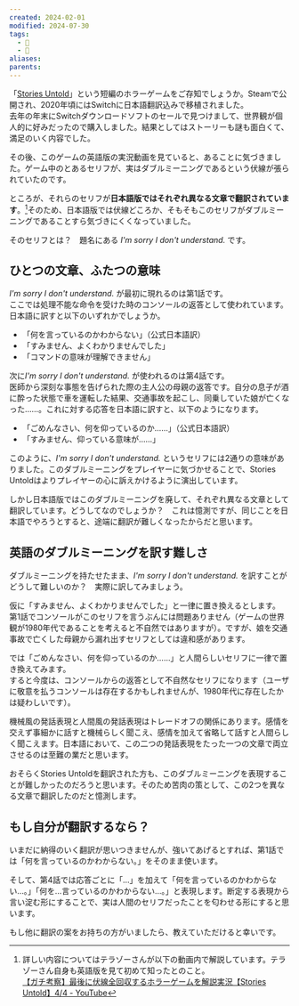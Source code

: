 ```yaml
---
created: 2024-02-01
modified: 2024-07-30
tags:
  - 💭
  - 🌲
aliases: 
parents: 
---
```

「[Stories Untold](https://store-jp.nintendo.com/list/software/70010000023008.html)」という短編のホラーゲームをご存知でしょうか。Steamで公開され、2020年頃にはSwitchに日本語翻訳込みで移植されました。  
去年の年末にSwitchダウンロードソフトのセールで見つけまして、世界観が個人的に好みだったので購入しました。結果としてはストーリーも謎も面白くて、満足のいく内容でした。

その後、このゲームの英語版の実況動画を見ていると、あることに気づきました。ゲーム中のとあるセリフが、実はダブルミーニングであるという伏線が張られていたのです。

ところが、それらのセリフが**日本語版ではそれぞれ異なる文章で翻訳されています**。[^テラゾーさんの解説]そのため、日本語版では伏線どころか、そもそもこのセリフがダブルミーニングであることすら気づきにくくなっていました。

そのセリフとは？　題名にある *I'm sorry I don't understand.* です。

[^テラゾーさんの解説]: 詳しい内容についてはテラゾーさんが以下の動画内で解説しています。テラゾーさん自身も英語版を見て初めて知ったとのこと。  
	[【ガチ考察】最後に伏線全回収するホラーゲームを解説実況【Stories Untold】4/4 - YouTube](https://www.youtube.com/watch?v=qT27snqkrvs)

## ひとつの文章、ふたつの意味
*I'm sorry I don't understand.* が最初に現れるのは第1話です。  
ここでは処理不能な命令を受けた時のコンソールの返答として使われています。日本語に訳すと以下のいずれかでしょうか。
- 「何を言っているのかわからない」（公式日本語訳）
- 「すみません、よくわかりませんでした」
- 「コマンドの意味が理解できません」

次に*I'm sorry I don't understand.* が使われるのは第4話です。  
医師から深刻な事態を告げられた際の主人公の母親の返答です。自分の息子が酒に酔った状態で車を運転した結果、交通事故を起こし、同乗していた娘が亡くなった……。これに対する応答を日本語に訳すと、以下のようになります。
- 「ごめんなさい、何を仰っているのか……」（公式日本語訳）
- 「すみません、仰っている意味が……」

このように、*I'm sorry I don't understand.* というセリフには2通りの意味がありました。このダブルミーニングをプレイヤーに気づかせることで、Stories Untoldはよりプレイヤーの心に訴えかけるように演出しています。

しかし日本語版ではこのダブルミーニングを廃して、それぞれ異なる文章として翻訳しています。どうしてなのでしょうか？　これは憶測ですが、同じことを日本語でやろうとすると、途端に翻訳が難しくなったからだと思います。

## 英語のダブルミーニングを訳す難しさ
ダブルミーニングを持たせたまま、*I'm sorry I don't understand.* を訳すことがどうして難しいのか？　実際に訳してみましょう。

仮に「すみません、よくわかりませんでした」と一律に置き換えるとします。  
第1話でコンソールがこのセリフを言うぶんには問題ありません（ゲームの世界観が1980年代であることを考えると不自然ではありますが）。ですが、娘を交通事故で亡くした母親から漏れ出すセリフとしては違和感があります。

では「ごめんなさい、何を仰っているのか……」と人間らしいセリフに一律で置き換えてみます。  
すると今度は、コンソールからの返答として不自然なセリフになります（ユーザに敬意を払うコンソールは存在するかもしれませんが、1980年代に存在したかは疑わしいです）。

機械風の発話表現と人間風の発話表現はトレードオフの関係にあります。感情を交えず事細かに話すと機械らしく聞こえ、感情を加えて省略して話すと人間らしく聞こえます。日本語において、この二つの発話表現をたった一つの文章で両立させるのは至難の業だと思います。

おそらくStories Untoldを翻訳された方も、このダブルミーニングを表現することが難しかったのだろうと思います。そのため苦肉の策として、この2つを異なる文章で翻訳したのだと憶測します。

## もし自分が翻訳するなら？
いまだに納得のいく翻訳が思いつきませんが、強いてあげるとすれば、第1話では「何を言っているのかわからない。」をそのまま使います。

そして、第4話では応答ごとに「…」を加えて「何を言っているのかわからない…。」「何を…言っているのかわからない…。」と表現します。断定する表現から言い淀む形にすることで、実は人間のセリフだったことを匂わせる形にすると思います。

もし他に翻訳の案をお持ちの方がいましたら、教えていただけると幸いです。